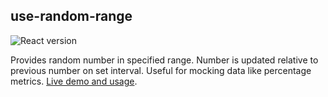 ## use-random-range

<div>
<img alt="React version" src="https://img.shields.io/github/package-json/dependency-version/x7ci/use-random-range/react">
</div>

Provides random number in specified range. Number is updated relative to previous number on set interval. Useful for mocking data like percentage metrics. [Live demo and usage](https://x7ci.github.io/use-random-range/).